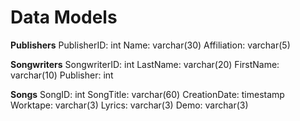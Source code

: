 # Data Models

**Publishers**
PublisherID: int
Name: varchar(30)
Affiliation: varchar(5)

**Songwriters**
SongwriterID: int
LastName: varchar(20)
FirstName: varchar(10)
Publisher: int

**Songs**
SongID: int
SongTitle: varchar(60)
CreationDate: timestamp
Worktape: varchar(3)
Lyrics: varchar(3)
Demo: varchar(3)
